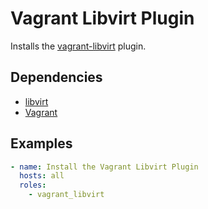 # Vagrant Libvirt Plugin

Installs the [vagrant-libvirt](https://vagrant-libvirt.github.io/vagrant-libvirt/) plugin.

## Dependencies

- [libvirt](https://libvirt.org/)
- [Vagrant](https://developer.hashicorp.com/vagrant)

## Examples

```yaml
- name: Install the Vagrant Libvirt Plugin
  hosts: all
  roles:
    - vagrant_libvirt
```
